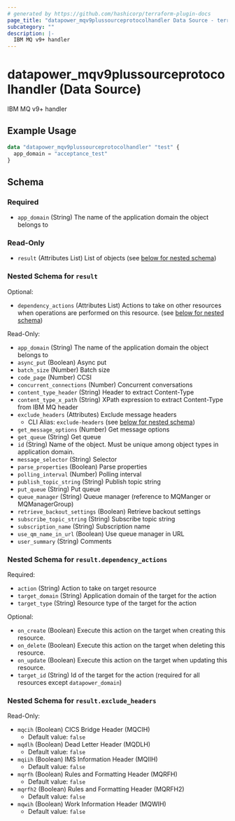 ```yaml
---
# generated by https://github.com/hashicorp/terraform-plugin-docs
page_title: "datapower_mqv9plussourceprotocolhandler Data Source - terraform-provider-datapower"
subcategory: ""
description: |-
  IBM MQ v9+ handler
---
```


# datapower_mqv9plussourceprotocolhandler (Data Source)

IBM MQ v9+ handler

## Example Usage

```terraform
data "datapower_mqv9plussourceprotocolhandler" "test" {
  app_domain = "acceptance_test"
}
```

<!-- schema generated by tfplugindocs -->
## Schema

### Required

- `app_domain` (String) The name of the application domain the object belongs to

### Read-Only

- `result` (Attributes List) List of objects (see [below for nested schema](#nestedatt--result))

<a id="nestedatt--result"></a>
### Nested Schema for `result`

Optional:

- `dependency_actions` (Attributes List) Actions to take on other resources when operations are performed on this resource. (see [below for nested schema](#nestedatt--result--dependency_actions))

Read-Only:

- `app_domain` (String) The name of the application domain the object belongs to
- `async_put` (Boolean) Async put
- `batch_size` (Number) Batch size
- `code_page` (Number) CCSI
- `concurrent_connections` (Number) Concurrent conversations
- `content_type_header` (String) Header to extract Content-Type
- `content_type_x_path` (String) XPath expression to extract Content-Type from IBM MQ header
- `exclude_headers` (Attributes) Exclude message headers
  - CLI Alias: `exclude-headers` (see [below for nested schema](#nestedatt--result--exclude_headers))
- `get_message_options` (Number) Get message options
- `get_queue` (String) Get queue
- `id` (String) Name of the object. Must be unique among object types in application domain.
- `message_selector` (String) Selector
- `parse_properties` (Boolean) Parse properties
- `polling_interval` (Number) Polling interval
- `publish_topic_string` (String) Publish topic string
- `put_queue` (String) Put queue
- `queue_manager` (String) Queue manager (reference to MQManger or MQManagerGroup)
- `retrieve_backout_settings` (Boolean) Retrieve backout settings
- `subscribe_topic_string` (String) Subscribe topic string
- `subscription_name` (String) Subscription name
- `use_qm_name_in_url` (Boolean) Use queue manager in URL
- `user_summary` (String) Comments

<a id="nestedatt--result--dependency_actions"></a>
### Nested Schema for `result.dependency_actions`

Required:

- `action` (String) Action to take on target resource
- `target_domain` (String) Application domain of the target for the action
- `target_type` (String) Resource type of the target for the action

Optional:

- `on_create` (Boolean) Execute this action on the target when creating this resource.
- `on_delete` (Boolean) Execute this action on the target when deleting this resource.
- `on_update` (Boolean) Execute this action on the target when updating this resource.
- `target_id` (String) Id of the target for the action (required for all resources except `datapower_domain`)


<a id="nestedatt--result--exclude_headers"></a>
### Nested Schema for `result.exclude_headers`

Read-Only:

- `mqcih` (Boolean) CICS Bridge Header (MQCIH)
  - Default value: `false`
- `mqdlh` (Boolean) Dead Letter Header (MQDLH)
  - Default value: `false`
- `mqiih` (Boolean) IMS Information Header (MQIIH)
  - Default value: `false`
- `mqrfh` (Boolean) Rules and Formatting Header (MQRFH)
  - Default value: `false`
- `mqrfh2` (Boolean) Rules and Formatting Header (MQRFH2)
  - Default value: `false`
- `mqwih` (Boolean) Work Information Header (MQWIH)
  - Default value: `false`
